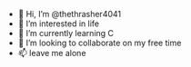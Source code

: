 - 👋 Hi, I’m @thethrasher4041
- 👀 I’m interested in life
- 🌱 I’m currently learning C
- 💞️ I’m looking to collaborate on my free time
- 📫 leave me alone

<!---
thethrasher4041/thethrasher4041 is a ✨ special ✨ repository because its `README.md` (this file) appears on your GitHub profile.
You can click the Preview link to take a look at your changes.
--->
